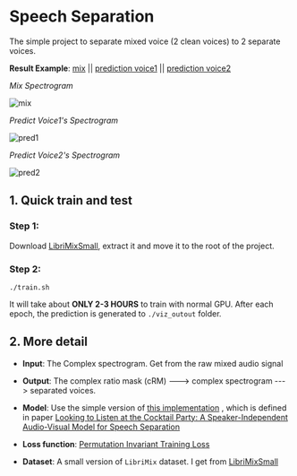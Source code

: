 # Speech Separation
The simple project to separate mixed voice (2 clean voices) to 2 separate voices.


**Result Example**: 
[mix](output_sample/mix.mp3) ||  [prediction voice1](output_sample/pred1.mp3) || [prediction voice2](output_sample/pred2.mp3)

*Mix Spectrogram*

![mix](https://user-images.githubusercontent.com/19920599/132132582-0c504d5a-935c-484b-90db-300735cf206b.png)

*Predict Voice1's Spectrogram*

![pred1](https://user-images.githubusercontent.com/19920599/132132632-830b5826-230d-4c0f-96c3-c4b8f9d3b146.png)

*Predict Voice2's Spectrogram*

![pred2](https://user-images.githubusercontent.com/19920599/132132678-d7f2a12b-8e9b-416d-b057-03bb915be38b.png)


## 1. Quick train and test
### Step 1:
Download [LibriMixSmall](https://zenodo.org/record/3871592/files/MiniLibriMix.zip?download=1 ), extract it and move it to the root of the project. 
### Step 2:
`./train.sh`

It will take about **ONLY 2-3 HOURS** to train with normal GPU. After each epoch, the prediction is generated to `./viz_outout` folder.


## 2. More detail
+ **Input**:
   The Complex spectrogram. Get from the raw mixed audio signal
+ **Output**:
   The complex ratio mask (cRM) ---> complex spectrogram ---> separated voices.
+ **Model**:
  Use the simple version of [this implementation](https://github.com/bill9800/speech_separation/blob/master/model/lib/model_AO.py) , which is defined in paper [Looking to Listen at the Cocktail Party: A Speaker-Independent Audio-Visual Model for Speech Separation](https://arxiv.org/abs/1804.03619)

+ **Loss function**:
  [Permutation Invariant Training Loss](https://arxiv.org/pdf/1607.00325.pdf)
  
+ **Dataset**:
 A small version of `LibriMix` dataset. I get from [LibriMixSmall](https://zenodo.org/record/3871592/files/MiniLibriMix.zip?download=1) 


